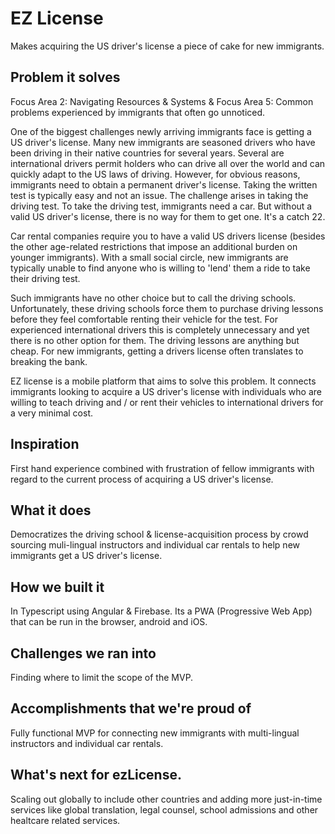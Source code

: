 # EZ License
Makes acquiring the US driver's license a piece of cake for new immigrants.

## Problem it solves

Focus Area 2: Navigating Resources & Systems & 
Focus Area 5: Common problems experienced by immigrants that often go unnoticed.

One of the biggest challenges newly arriving immigrants face is getting a US driver's license. Many new immigrants are seasoned drivers who have been driving in their native countries for several years. Several are international drivers permit holders who can drive all over the world and can quickly adapt to the US laws of driving. However, for obvious reasons, immigrants need to obtain a permanent driver's license. Taking the written test is typically easy and not an issue. The challenge arises in taking the driving test. To take the driving test, immigrants need a car. But without a valid US driver's license, there is no way for them to get one. It's a catch 22.

Car rental companies require you to have a valid US drivers license (besides the other age-related restrictions that impose an additional burden on younger immigrants). With a small social circle, new immigrants are typically unable to find anyone who is willing to 'lend' them a ride to take their driving test.

Such immigrants have no other choice but to call the driving schools. Unfortunately, these driving schools force them to purchase driving lessons before they feel comfortable renting their vehicle for the test. For experienced international drivers this is completely unnecessary and yet there is no other option for them. The driving lessons are anything but cheap. For new immigrants, getting a drivers license often translates to breaking the bank.

EZ license is a mobile platform that aims to solve this problem. It connects immigrants looking to acquire a US driver's license with individuals who are willing to teach driving and / or rent their vehicles to international drivers for a very minimal cost.


## Inspiration
First hand experience combined with frustration of fellow immigrants with regard to the current process of acquiring a US driver's license.

## What it does
Democratizes the driving school & license-acquisition process by crowd sourcing muli-lingual instructors and individual car rentals to help new immigrants get a US driver's license.

## How we built it
In Typescript using Angular & Firebase.
Its a PWA (Progressive Web App) that can be run in the browser, android and iOS.

## Challenges we ran into
Finding where to limit the scope of the MVP.

## Accomplishments that we're proud of
Fully functional MVP for connecting new immigrants with multi-lingual instructors and individual car rentals.


## What's next for ezLicense.
Scaling out globally to include other countries and adding more just-in-time services like global translation, legal counsel, school admissions and other healtcare related services.




